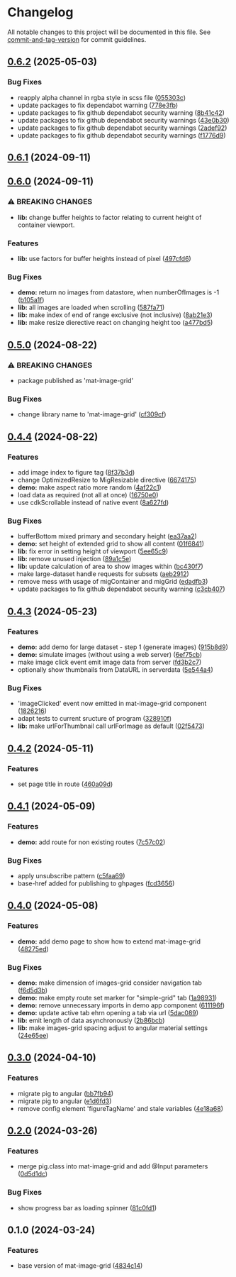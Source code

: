 # Changelog

All notable changes to this project will be documented in this file. See [commit-and-tag-version](https://github.com/absolute-version/commit-and-tag-version) for commit guidelines.

## [0.6.2](https://github.com/BePo65/mat-image-grid/compare/v0.6.1...v0.6.2) (2025-05-03)

### Bug Fixes

- reapply alpha channel in rgba style in scss file ([055303c](https://github.com/BePo65/mat-image-grid/commit/055303cb15c0060ddc9fa2842b52cc286f4e5c22))
- update packages to fix dependabot warning ([778e3fb](https://github.com/BePo65/mat-image-grid/commit/778e3fb5b3a0dbcd2541e3db2141fc5aa7c4783c))
- update packages to fix github dependabot security warning ([8b41c42](https://github.com/BePo65/mat-image-grid/commit/8b41c4274dc41eb8d005ac15a8827def462a1448))
- update packages to fix github dependabot security warnings ([43e0b30](https://github.com/BePo65/mat-image-grid/commit/43e0b30fb0de90a6cff50c2c096eec0ff98f7fff))
- update packages to fix github dependabot security warnings ([2adef92](https://github.com/BePo65/mat-image-grid/commit/2adef92083ac82d79892d8e33291141347f9885e))
- update packages to fix github dependabot security warnings ([f1776d9](https://github.com/BePo65/mat-image-grid/commit/f1776d987504fcc19b560791e9041dc20fc5db12))

## [0.6.1](https://github.com/BePo65/mat-image-grid/compare/v0.6.0...v0.6.1) (2024-09-11)

## [0.6.0](https://github.com/BePo65/mat-image-grid/compare/v0.5.0...v0.6.0) (2024-09-11)

### ⚠ BREAKING CHANGES

- **lib:** change buffer heights to factor relating to current
  height of container viewport.

### Features

- **lib:** use factors for buffer heights instead of pixel ([497cfd6](https://github.com/BePo65/mat-image-grid/commit/497cfd6596063338d9b8fa94c33d770cc87613f0))

### Bug Fixes

- **demo:** return no images from datastore, when numberOfImages is -1 ([b105a1f](https://github.com/BePo65/mat-image-grid/commit/b105a1fa5e871ff66b1b19201901e9a957a8a82b))
- **lib:** all images are loaded when scrolling ([587fa71](https://github.com/BePo65/mat-image-grid/commit/587fa710a4ab9e703d044e10c04c4b5c33952627))
- **lib:** make index of end of range exclusive (not inclusive) ([8ab21e3](https://github.com/BePo65/mat-image-grid/commit/8ab21e39164a45ef298b9eba2f37c4fe6381c4e5))
- **lib:** make resize dierective react on changing height too ([a477bd5](https://github.com/BePo65/mat-image-grid/commit/a477bd553c54659d97469ea0d44e9a35391449af))

## [0.5.0](https://github.com/BePo65/mat-image-grid/compare/v0.4.4...v0.5.0) (2024-08-22)

### ⚠ BREAKING CHANGES

- package published as 'mat-image-grid'

### Bug Fixes

- change library name to 'mat-image-grid' ([cf309cf](https://github.com/BePo65/mat-image-grid/commit/cf309cf7f2c0254f0e58121505191164a45503c3))

## [0.4.4](https://github.com/BePo65/mat-image-grid/compare/v0.4.3...v0.4.4) (2024-08-22)

### Features

- add image index to figure tag ([8f37b3d](https://github.com/BePo65/mat-image-grid/commit/8f37b3d016acf4d41d18a5dfa219e785a9dc02c3))
- change OptimizedResize to MigResizable directive ([6674175](https://github.com/BePo65/mat-image-grid/commit/6674175593f61ab5a85672d6f5d6cb2bdf25038e))
- **demo:** make aspect ratio more random ([4af22c1](https://github.com/BePo65/mat-image-grid/commit/4af22c188b2fd70de15c6299b9ec3e68da597177))
- load data as required (not all at once) ([16750e0](https://github.com/BePo65/mat-image-grid/commit/16750e0da8391ad112a6f07561a60d83cc732fe6))
- use cdkScrollable instead of native event ([8a627fd](https://github.com/BePo65/mat-image-grid/commit/8a627fd37e6da54420fce35a1fa26302b7406b72))

### Bug Fixes

- bufferBottom mixed primary and secondary height ([ea37aa2](https://github.com/BePo65/mat-image-grid/commit/ea37aa2aef2265bf246060056fba703f40909aae))
- **demo:** set height of extended grid to show all content ([01f6841](https://github.com/BePo65/mat-image-grid/commit/01f684118fbe9325cf1b0aaff845b3dd2055151f))
- **lib:** fix error in setting height of viewport ([5ee65c9](https://github.com/BePo65/mat-image-grid/commit/5ee65c94ac4f4899f17d89934507f31ba8bbd935))
- **lib:** remove unused injection ([89a1c5e](https://github.com/BePo65/mat-image-grid/commit/89a1c5ebea08a36ed12220b4d007b5a893b21e8c))
- **lib:** update calculation of area to show images within ([bc430f7](https://github.com/BePo65/mat-image-grid/commit/bc430f79c21351990cbb844d7f9fac2557b47d37))
- make large-dataset handle requests for subsets ([aeb2912](https://github.com/BePo65/mat-image-grid/commit/aeb2912a0bf642bea8dd7abba194bdf1a6a66887))
- remove mess with usage of migContainer and migGrid ([edadfb3](https://github.com/BePo65/mat-image-grid/commit/edadfb338dda05e416bd026565e7eebac2b46e9b))
- update packages to fix github dependabot security warning ([c3cb407](https://github.com/BePo65/mat-image-grid/commit/c3cb407fbb7c1e939d64e647f20c48093d01d370))

## [0.4.3](https://github.com/BePo65/mat-image-grid/compare/v0.4.2...v0.4.3) (2024-05-23)

### Features

- **demo:** add demo for large dataset - step 1 (generate images) ([915b8d9](https://github.com/BePo65/mat-image-grid/commit/915b8d9ad797b76741e7bc1244ade48998fc8f5d))
- **demo:** simulate images (without using a web server) ([6ef75cb](https://github.com/BePo65/mat-image-grid/commit/6ef75cbb5d6d7e1f7670e07a5a2d4bce07b14ab1))
- make image click event emit image data from server ([fd3b2c7](https://github.com/BePo65/mat-image-grid/commit/fd3b2c7f55f255603ff269a4aaaf4808b8a511ab))
- optionally show thumbnails from DataURL in serverdata ([5e544a4](https://github.com/BePo65/mat-image-grid/commit/5e544a47978170ad1c32ba7b0c89e06f082ac94c))

### Bug Fixes

- 'imageClicked' event now emitted in mat-image-grid component ([1826216](https://github.com/BePo65/mat-image-grid/commit/1826216e6c400d9949a7a9c002f6f6854a2f6237))
- adapt tests to current sructure of program ([328910f](https://github.com/BePo65/mat-image-grid/commit/328910fc2bba9b032a35935f868800cf556b053e))
- **lib:** make urlForThumbnail call urlForImage as default ([02f5473](https://github.com/BePo65/mat-image-grid/commit/02f547315717e4692b5327ea491d863e0e4ca2e1))

## [0.4.2](https://github.com/BePo65/mat-image-grid/compare/v0.4.1...v0.4.2) (2024-05-11)

### Features

- set page title in route ([460a09d](https://github.com/BePo65/mat-image-grid/commit/460a09d66be26f31cb2483430c644e77f3ad32f2))

## [0.4.1](https://github.com/BePo65/mat-image-grid/compare/v0.4.0...v0.4.1) (2024-05-09)

### Features

- **demo:** add route for non existing routes ([7c57c02](https://github.com/BePo65/mat-image-grid/commit/7c57c024a012fad33469f446ba20e2aba067e359))

### Bug Fixes

- apply unsubscribe pattern ([c5faa69](https://github.com/BePo65/mat-image-grid/commit/c5faa698fbc031ce41bc362cbb3257edb1f8658b))
- base-href added for publishing to ghpages ([fcd3656](https://github.com/BePo65/mat-image-grid/commit/fcd3656cc7b16d5f6a0a42be68d9c137eacfb324))

## [0.4.0](https://github.com/BePo65/mat-image-grid/compare/v0.3.0...v0.4.0) (2024-05-08)

### Features

- **demo:** add demo page to show how to extend mat-image-grid ([48275ed](https://github.com/BePo65/mat-image-grid/commit/48275edbe55da780be1974dc02a4201992a708b2))

### Bug Fixes

- **demo:** make dimension of images-grid consider navigation tab ([f6d5d3b](https://github.com/BePo65/mat-image-grid/commit/f6d5d3b7b26ddef7848ba326bebe5c586db7a59c))
- **demo:** make empty route set marker for "simple-grid" tab ([1a98931](https://github.com/BePo65/mat-image-grid/commit/1a98931a2742f96186db4fceaa2198a67769799f))
- **demo:** remove unnecessary imports in demo app component ([611196f](https://github.com/BePo65/mat-image-grid/commit/611196fa44da058c0e03a3490210e360b6e0b942))
- **demo:** update active tab ehrn opening a tab via url ([5dac089](https://github.com/BePo65/mat-image-grid/commit/5dac0898333e4b31c3b7963a7391a659479e0a56))
- **lib:** emit length of data asynchronously ([2b86bcb](https://github.com/BePo65/mat-image-grid/commit/2b86bcb37931a58881095cc205cdf95b8434422f))
- **lib:** make images-grid spacing adjust to angular material settings ([24e65ee](https://github.com/BePo65/mat-image-grid/commit/24e65eee73fe79763b80584d4bb38c21ca7cb992))

## [0.3.0](https://github.com/BePo65/mat-image-grid/compare/v0.2.0...v0.3.0) (2024-04-10)

### Features

- migrate pig to angular ([bb7fb94](https://github.com/BePo65/mat-image-grid/commit/bb7fb949770c58a32b819ce21d93145cf2493de3))
- migrate pig to angular ([e1d6fd3](https://github.com/BePo65/mat-image-grid/commit/e1d6fd36ef3a5fa61faa51df4b41e49d2c951a63))
- remove config element 'figureTagName' and stale variables ([4e18a68](https://github.com/BePo65/mat-image-grid/commit/4e18a682e2525233df76f786fb0035008adc18bf))

## [0.2.0](https://github.com/BePo65/mat-image-grid/compare/v0.1.0...v0.2.0) (2024-03-26)

### Features

- merge pig.class into mat-image-grid and add @Input parameters ([0d5d1dc](https://github.com/BePo65/mat-image-grid/commit/0d5d1dc87215f412ad464dbc4a39389a802cb667))

### Bug Fixes

- show progress bar as loading spinner ([81c0fd1](https://github.com/BePo65/mat-image-grid/commit/81c0fd1d9e4c1bf73d0155012dfb8af7b5cc23d4))

## 0.1.0 (2024-03-24)

### Features

- base version of mat-image-grid ([4834c14](https://github.com/BePo65/mat-image-grid/commit/4834c14afc806a7de9de3a7cc79c77ef869c44b2))
